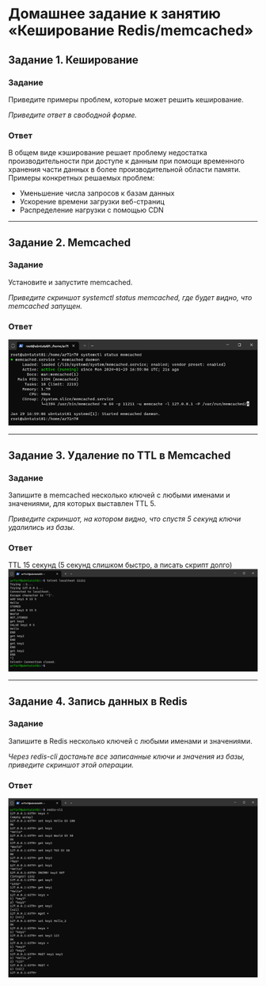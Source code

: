 # Домашнее задание к занятию «Кеширование Redis/memcached»

## Задание 1. Кеширование 

### Задание
Приведите примеры проблем, которые может решить кеширование. 

*Приведите ответ в свободной форме.*

### Ответ
В общем виде кэширование решает проблему недостатка производительности при доступе к данным при помощи временного хранения части данных в более производительной области памяти.
Примеры конкретных решаемых проблем:
- Уменьшение числа запросов к базам данных
- Ускорение времени загрузки веб-страниц
- Распределение нагрузки с помощью CDN

---

## Задание 2. Memcached

### Задание
Установите и запустите memcached.

*Приведите скриншот systemctl status memcached, где будет видно, что memcached запущен.*

### Ответ
![](img/hw02_t02.png)

---

## Задание 3. Удаление по TTL в Memcached

### Задание
Запишите в memcached несколько ключей с любыми именами и значениями, для которых выставлен TTL 5. 

*Приведите скриншот, на котором видно, что спустя 5 секунд ключи удалились из базы.*

### Ответ
TTL 15 секунд (5 секунд слишком быстро, а писать скрипт долго)
![](img/hw02_t03.png)

---

## Задание 4. Запись данных в Redis

### Задание
Запишите в Redis несколько ключей с любыми именами и значениями. 

*Через redis-cli достаньте все записанные ключи и значения из базы, приведите скриншот этой операции.*

### Ответ
![](img/hw02_t04.png)